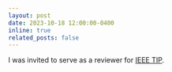 ```yaml
---
layout: post
date: 2023-10-18 12:00:00-0400
inline: true
related_posts: false
---
```


I was invited to serve as a reviewer for <a href="https://signalprocessingsociety.org/publications-resources/ieee-transactions-image-processing">IEEE TIP</a>.
